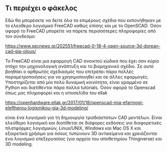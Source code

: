 ## Τι περιέχει ο φάκελος
Εδώ θα μπορέσετε να δείτε όλα τα επιμέρους σχέδια που εκπονήθηκαν με το ελεύθερο λογισμικό FreeCAD καθώς επίσης και με το OpenSCAD. Όσον αφορά το FreeCAD  μπορείτε να   πάρετε περισσότερες πληροφορίες από τον σύνδεσμο:
 
https://www.secnews.gr/202551/freecad-0-18-4-open-source-3d-dorean-cad-gia-olous/
 
Το FreeCAD είναι μια εφαρμογή CAD ανοικτού κώδικα που έχει σαν κύριο στόχο την μηχανολογική ανάπτυξη και το βιομηχανικό σχέδιο.
Σε αυτό βοηθάει ο αρθρωτός σχεδιασμός που επιτρέπει πάρα πολλές παραμετροποιήσεις για να χρησιμοποιηθεί και σε άλλες εφαρμογές. Υποστηρίζεται από μία πολύ δυναμική κοινότητα,  είναι γραμμένο σε Python και διατίθενται πάρα πολλά tutorials.
Όσον αφορά το Openscad όπως μας πληροφορεί και η ιστοσελίδα του ellak
 
https://openhardware.ellak.gr/2017/01/18/openscad-mia-efarmogi-eleftherou-logismikou-gia-3d-modeling/
 
είναι ένα λογισμικό για τη δημιουργία τρισδιάστατων CAD μοντέλων. Είναι ελεύθερο λογισμικό και διατίθεται σε διάφορες εκδόσεις για διαφορετικές πλατφόρμες λογισμικών, Linux/UNIX, Windows και Mac OS X και  εξαιρετικά χρήσιμο για όσους τυπώνουν 3D αντικείμενα και χρειάζονται ένα λογισμικό επεξεργασίας (για αρχεία του αποθετηρίου Thingiverse) και 3D modeling.  
